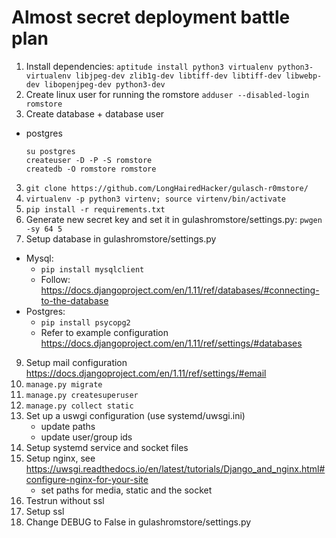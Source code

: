 Almost secret deployment battle plan
====================================

1. Install dependencies: ```aptitude install python3 virtualenv python3-virtualenv libjpeg-dev zlib1g-dev libtiff-dev libtiff-dev libwebp-dev libopenjpeg-dev python3-dev```
1. Create linux user for running the romstore ```adduser --disabled-login romstore```
2. Create database + database user
  - postgres
    ```
    su postgres
    createuser -D -P -S romstore
    createdb -O romstore romstore
    ```
3. ```git clone https://github.com/LongHairedHacker/gulasch-r0mstore/```
4. ```virtualenv -p python3 virtenv; source virtenv/bin/activate```
5. ```pip install -r requirements.txt```
6. Generate new secret key and set it in gulashromstore/settings.py: ```pwgen -sy 64 5```
8. Setup database in gulashromstore/settings.py
  - Mysql:
    - ```pip install mysqlclient```
    - Follow: https://docs.djangoproject.com/en/1.11/ref/databases/#connecting-to-the-database
  - Postgres:
    - ```pip install psycopg2```
    - Refer to example configuration https://docs.djangoproject.com/en/1.11/ref/settings/#databases
9. Setup mail configuration https://docs.djangoproject.com/en/1.11/ref/settings/#email
10. ```manage.py migrate```
11. ```manage.py createsuperuser```
12. ```manage.py collect static```
13. Set up a uswgi configuration (use systemd/uwsgi.ini)
    - update paths
    - update user/group ids
15. Setup systemd service and socket files
14. Setup nginx, see https://uwsgi.readthedocs.io/en/latest/tutorials/Django_and_nginx.html#configure-nginx-for-your-site
    - set paths for media, static and the socket
15. Testrun without ssl
15. Setup ssl
16. Change DEBUG to False in gulashromstore/settings.py

